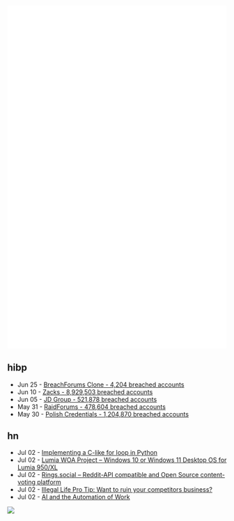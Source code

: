 ![Metrics](https://raw.githubusercontent.com/phixion/phixion/master/metrics.svg)

## hibp

<!--
for https://github.com/phixion/phixion/blob/main/.github/workflows/feeds.yml
-->
<!--START_SECTION:haveibeenpwnd-->
- Jun 25 - [BreachForums Clone - 4,204 breached accounts](https://haveibeenpwned.com/PwnedWebsites#BreachForumsClone)
- Jun 10 - [Zacks - 8,929,503 breached accounts](https://haveibeenpwned.com/PwnedWebsites#Zacks)
- Jun 05 - [JD Group - 521,878 breached accounts](https://haveibeenpwned.com/PwnedWebsites#JDGroup)
- May 31 - [RaidForums - 478,604 breached accounts](https://haveibeenpwned.com/PwnedWebsites#RaidForums)
- May 30 - [Polish Credentials - 1,204,870 breached accounts](https://haveibeenpwned.com/PwnedWebsites#PolishCredentials)
<!--END_SECTION:haveibeenpwnd-->

## hn

<!--
for https://github.com/phixion/phixion/blob/main/.github/workflows/feeds.yml
-->
<!--START_SECTION:hn-->
- Jul 02 - [Implementing a C-like for loop in Python](https://tushar.lol/post/cursed-for/)
- Jul 02 - [Lumia WOA Project – Windows 10 or Windows 11 Desktop OS for Lumia 950/XL](https://woa-project.github.io/LumiaWOA/)
- Jul 02 - [Rings.social – Reddit-API compatible and Open Source content-voting platform](https://rings.social)
- Jul 02 - [Illegal Life Pro Tip: Want to ruin your competitors business?](https://oppositeinvictus.com/illegal-life-pro-tip-want-to-ruin-your-competitors-business)
- Jul 02 - [AI and the Automation of Work](https://www.ben-evans.com/benedictevans/2023/7/2/working-with-ai)
<!--END_SECTION:hn-->

<!--
for https://yhype.me
-->
![](https://hit.yhype.me/github/profile?user_id=13013670)
